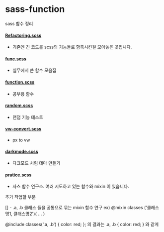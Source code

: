 # sass-function
sass 함수 정리

#### [Refactoring.scss](https://github.com/jiimy/sass-function/blob/master/Refactoring.scss)
- 기존엔 긴 코드를 scss의 기능돌로 함축시킨걸 모아놓은 곳입니다. 

#### [func.scss](https://github.com/jiimy/sass-function/blob/master/func.scss)
- 실무에서 쓴 함수 모음집

#### [function.scss](https://github.com/jiimy/sass-function/blob/master/function.scss)
- 공부용 함수 

#### [random.scss](https://github.com/jiimy/sass-function/blob/master/random.scss)
- 랜덤 기능 테스트

#### [vw-convert.scss](https://github.com/jiimy/sass-function/blob/master/vw-convert.scss)
- px to vw

#### [darkmode.scss](https://github.com/jiimy/sass-function/blob/master/darkmode.scss)
- 다크모드 처럼 테마 만들기

#### [pratice.scss](https://github.com/jiimy/sass-function/blob/master/pratice.scss)
- 사스 함수 연구소. 여러 시도하고 있는 함수와 mixin 이 있습니다. 


추가 작업할 부분

[] - .a, .b 클래스 들을 공통으로 묶는 mixin 함수 연구 
ex) 
@mixin classes ('클래스명1, 클래스명2'){
...
}

@include classes('.a, .b') {
  color: red;
}; 
의 결과는 
.a, .b {
  color: red;
}
와 같게
